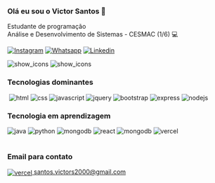 ### Olá eu sou o Victor Santos 👋
Estudante de programação<br/>
Análise e Desenvolvimento de Sistemas - CESMAC (1/6) 💻

[![Instagram](https://img.shields.io/badge/Instagram-E4405F?style=for-the-badge&logo=instagram&logoColor=white)](https://www.instagram.com/santosvictor18/)
[![Whatsapp](https://img.shields.io/badge/WhatsApp-25D366?style=for-the-badge&logo=whatsapp&logoColor=white)](https://wa.me/+5582991763470)
[![Linkedin](https://img.shields.io/badge/LinkedIn-0077B5?style=for-the-badge&logo=linkedin&logoColor=white)](https://www.linkedin.com/in/victor-santos-da-silva-2753a6191/)
<br/>

<div style="width: 100%: height: 100%; display: flex; flex-wrap: wrap; gap: 4px; justify-content: start;">
    <img alt="show_icons" src="https://github-readme-stats.vercel.app/api?username=victors21dev&show_icons=true&theme=dark">
    <img alt="show_icons" src="https://github-readme-stats.vercel.app/api/top-langs/?username=victors21dev&layout=donut&theme=dark">
</div>

### Tecnologias dominantes

<div style="display: flex; flex-wrap: wrap; gap: 4px; justify-content: flex-start;"><br/>
    <img align="center" alt="html" src="https://img.shields.io/badge/HTML5-E34F26?style=for-the-badge&logo=html5&logoColor=white">
    <img align="center" alt="css" src="https://img.shields.io/badge/CSS3-1572B6?style=for-the-badge&logo=css3&logoColor=white">
    <img align="center" alt="javascript" src="https://img.shields.io/badge/JavaScript-F7DF1E?style=for-the-badge&logo=javascript&logoColor=black">
    <img align="center" alt="jquery" src="https://img.shields.io/badge/jQuery-0769AD?style=for-the-badge&logo=jquery&logoColor=white">
    <img align="center" alt="bootstrap" src="https://img.shields.io/badge/Bootstrap-563D7C?style=for-the-badge&logo=bootstrap&logoColor=white">
    <img align="center" alt="express" src="https://img.shields.io/badge/Express.js-404D59?style=for-the-badge">
    <img align="center" alt="nodejs" src="https://img.shields.io/badge/Node.js-43853D?style=for-the-badge&logo=node.js&logoColor=white">
</div>

### Tecnologia em aprendizagem

<div style="display: flex; flex-wrap: wrap; gap: 4px; justify-content: flex-start;">
    <img align="center" alt="java" src="https://img.shields.io/badge/Java-ED8B00?style=for-the-badge&logo=openjdk&logoColor=white">
    <img align="center" alt="python" src="https://img.shields.io/badge/Python-3776AB?style=for-the-badge&logo=python&logoColor=white">
    <img align="center" alt="mongodb" src="https://img.shields.io/badge/MongoDB-4EA94B?style=for-the-badge&logo=mongodb&logoColor=white">
    <img align="center" alt="react" src="https://img.shields.io/badge/React-20232A?style=for-the-badge&logo=react&logoColor=61DAFB">
    <img align="center" alt="mongodb" src="https://img.shields.io/badge/MongoDB-4EA94B?style=for-the-badge&logo=mongodb&logoColor=white">
    <img align="center" alt="vercel" src="https://img.shields.io/badge/Vercel-000000?style=for-the-badge&logo=vercel&logoColor=white">
</div><br/>

### Email para contato

<div>
    <a href="mailto:santos.victors2000@gmail.com">
        <img align="center" alt="vercel" src="https://img.shields.io/badge/Gmail-D14836?style=for-the-badge&logo=gmail&logoColor=white"><span> santos.victors2000@gmail.com</span>
    </a>
</div><br/>
